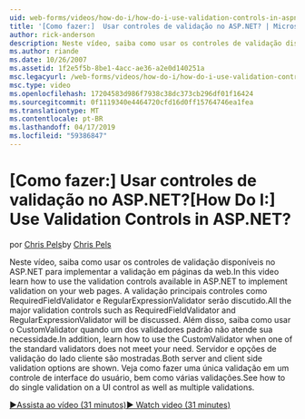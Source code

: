 ```yaml
---
uid: web-forms/videos/how-do-i/how-do-i-use-validation-controls-in-aspnet
title: '[Como fazer:]  Usar controles de validação no ASP.NET? | Microsoft Docs'
author: rick-anderson
description: Neste vídeo, saiba como usar os controles de validação disponíveis no ASP.NET para implementar a validação em páginas da web. Todos os principais controles de validação como...
ms.author: riande
ms.date: 10/26/2007
ms.assetid: 1f2e5f5b-8be1-4acc-ae36-a2e0d140251a
msc.legacyurl: /web-forms/videos/how-do-i/how-do-i-use-validation-controls-in-aspnet
msc.type: video
ms.openlocfilehash: 17204583d986f7938c38dc373cb296df01f16424
ms.sourcegitcommit: 0f1119340e4464720cfd16d0ff15764746ea1fea
ms.translationtype: MT
ms.contentlocale: pt-BR
ms.lasthandoff: 04/17/2019
ms.locfileid: "59386847"
---
```

# <a name="how-do-i--use-validation-controls-in-aspnet"></a><span data-ttu-id="64986-105">[Como fazer:]  Usar controles de validação no ASP.NET?</span><span class="sxs-lookup"><span data-stu-id="64986-105">[How Do I:]  Use Validation Controls in ASP.NET?</span></span>

<span data-ttu-id="64986-106">por [Chris Pels](https://twitter.com/chrispels)</span><span class="sxs-lookup"><span data-stu-id="64986-106">by [Chris Pels](https://twitter.com/chrispels)</span></span>

<span data-ttu-id="64986-107">Neste vídeo, saiba como usar os controles de validação disponíveis no ASP.NET para implementar a validação em páginas da web.</span><span class="sxs-lookup"><span data-stu-id="64986-107">In this video learn how to use the validation controls available in ASP.NET to implement validation on your web pages.</span></span> <span data-ttu-id="64986-108">A validação principais controles como RequiredFieldValidator e RegularExpressionValidator serão discutido.</span><span class="sxs-lookup"><span data-stu-id="64986-108">All the major validation controls such as RequiredFieldValidator and RegularExpressionValidator will be discussed.</span></span> <span data-ttu-id="64986-109">Além disso, saiba como usar o CustomValidator quando um dos validadores padrão não atende sua necessidade.</span><span class="sxs-lookup"><span data-stu-id="64986-109">In addition, learn how to use the CustomValidator when one of the standard validators does not meet your need.</span></span> <span data-ttu-id="64986-110">Servidor e opções de validação do lado cliente são mostradas.</span><span class="sxs-lookup"><span data-stu-id="64986-110">Both server and client side validation options are shown.</span></span> <span data-ttu-id="64986-111">Veja como fazer uma única validação em um controle de interface do usuário, bem como várias validações.</span><span class="sxs-lookup"><span data-stu-id="64986-111">See how to do single validation on a UI control as well as multiple validations.</span></span>

[<span data-ttu-id="64986-112">&#9654;Assista ao vídeo (31 minutos)</span><span class="sxs-lookup"><span data-stu-id="64986-112">&#9654; Watch video (31 minutes)</span></span>](https://channel9.msdn.com/Blogs/ASP-NET-Site-Videos/how-do-i-use-validation-controls-in-aspnet)
